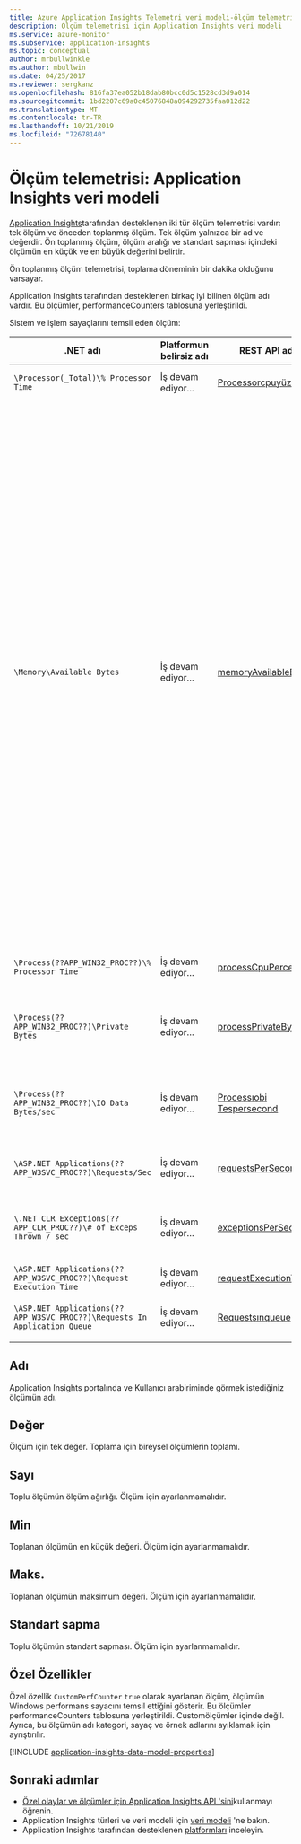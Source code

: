 ```yaml
---
title: Azure Application Insights Telemetri veri modeli-ölçüm telemetrisi | Microsoft Docs
description: Ölçüm telemetrisi için Application Insights veri modeli
ms.service: azure-monitor
ms.subservice: application-insights
ms.topic: conceptual
author: mrbullwinkle
ms.author: mbullwin
ms.date: 04/25/2017
ms.reviewer: sergkanz
ms.openlocfilehash: 816fa37ea052b18dab80bcc0d5c1528cd3d9a014
ms.sourcegitcommit: 1bd2207c69a0c45076848a094292735faa012d22
ms.translationtype: MT
ms.contentlocale: tr-TR
ms.lasthandoff: 10/21/2019
ms.locfileid: "72678140"
---
```

# <a name="metric-telemetry-application-insights-data-model"></a>Ölçüm telemetrisi: Application Insights veri modeli

[Application Insights](../../azure-monitor/app/app-insights-overview.md)tarafından desteklenen iki tür ölçüm telemetrisi vardır: tek ölçüm ve önceden toplanmış ölçüm. Tek ölçüm yalnızca bir ad ve değerdir. Ön toplanmış ölçüm, ölçüm aralığı ve standart sapması içindeki ölçümün en küçük ve en büyük değerini belirtir.

Ön toplanmış ölçüm telemetrisi, toplama döneminin bir dakika olduğunu varsayar.

Application Insights tarafından desteklenen birkaç iyi bilinen ölçüm adı vardır. Bu ölçümler, performanceCounters tablosuna yerleştirildi.

Sistem ve işlem sayaçlarını temsil eden ölçüm:

| **.NET adı**             | **Platformun belirsiz adı** | **REST API adı** | **Açıklama**
| ------------------------- | -------------------------- | ----------------- | ---------------- 
| `\Processor(_Total)\% Processor Time` | İş devam ediyor... | [Processorcpuyüzdesi](https://dev.applicationinsights.io/apiexplorer/metrics?appId=DEMO_APP&apiKey=DEMO_KEY&metricId=performanceCounters%2FprocessorCpuPercentage) | Toplam makine CPU 'SU
| `\Memory\Available Bytes`                 | İş devam ediyor... | [memoryAvailableBytes](https://dev.applicationinsights.io/apiexplorer/metrics?appId=DEMO_APP&apiKey=DEMO_KEY&metricId=performanceCounters%2FmemoryAvailableBytes) | Bilgisayarda çalışan işlemlerin kullanabileceği fiziksel bellek miktarını bayt cinsinden gösterir. Sıfırlanmış, ücretsiz ve bekleme belleği listelerindeki alan miktarı toplanarak hesaplanır. Boş bellek kullanıma uygun; Sıfırlı bellek, sonraki işlemlerin önceki bir işlem tarafından kullanılan verileri görmesini engellemek için sıfırlarla doldurulmuş bellek sayfalarından oluşur; bekleme belleği, bir işlemin çalışma kümesinden (fiziksel belleği) en fazla diske giden, ancak geri çekmeye hazır olan bellektir. [Bellek nesnesine](https://msdn.microsoft.com/library/ms804008.aspx) bakın
| `\Process(??APP_WIN32_PROC??)\% Processor Time` | İş devam ediyor... | [processCpuPercentage](https://dev.applicationinsights.io/apiexplorer/metrics?appId=DEMO_APP&apiKey=DEMO_KEY&metricId=performanceCounters%2FprocessCpuPercentage) | Uygulamayı barındıran işlemin CPU 'SU
| `\Process(??APP_WIN32_PROC??)\Private Bytes`      | İş devam ediyor... | [processPrivateBytes](https://dev.applicationinsights.io/apiexplorer/metrics?appId=DEMO_APP&apiKey=DEMO_KEY&metricId=performanceCounters%2FprocessPrivateBytes) | uygulamayı barındıran işlem tarafından kullanılan bellek
| `\Process(??APP_WIN32_PROC??)\IO Data Bytes/sec` | İş devam ediyor... | [Processıobi Tespersecond](https://dev.applicationinsights.io/apiexplorer/metrics?appId=DEMO_APP&apiKey=DEMO_KEY&metricId=performanceCounters%2FprocessIOBytesPerSecond) | uygulamayı barındıran işlem tarafından çalıştırılan g/ç işlemlerinin oranı
| `\ASP.NET Applications(??APP_W3SVC_PROC??)\Requests/Sec`             | İş devam ediyor... | [requestsPerSecond](https://dev.applicationinsights.io/apiexplorer/metrics?appId=DEMO_APP&apiKey=DEMO_KEY&metricId=performanceCounters%2FrequestsPerSecond) | uygulama tarafından işlenen isteklerin oranı 
| `\.NET CLR Exceptions(??APP_CLR_PROC??)\# of Exceps Thrown / sec`    | İş devam ediyor... | [exceptionsPerSecond](https://dev.applicationinsights.io/apiexplorer/metrics?appId=DEMO_APP&apiKey=DEMO_KEY&metricId=performanceCounters%2FexceptionsPerSecond) | uygulama tarafından oluşturulan özel durumların oranı
| `\ASP.NET Applications(??APP_W3SVC_PROC??)\Request Execution Time`   | İş devam ediyor... | [requestExecutionTime](https://dev.applicationinsights.io/apiexplorer/metrics?appId=DEMO_APP&apiKey=DEMO_KEY&metricId=performanceCounters%2FrequestExecutionTime) | ortalama istek yürütme süresi
| `\ASP.NET Applications(??APP_W3SVC_PROC??)\Requests In Application Queue` | İş devam ediyor... | [Requestsınqueue](https://dev.applicationinsights.io/apiexplorer/metrics?appId=DEMO_APP&apiKey=DEMO_KEY&metricId=performanceCounters%2FrequestsInQueue) | Kuyruktaki işlemeyi bekleyen istek sayısı

## <a name="name"></a>Adı

Application Insights portalında ve Kullanıcı arabiriminde görmek istediğiniz ölçümün adı. 

## <a name="value"></a>Değer

Ölçüm için tek değer. Toplama için bireysel ölçümlerin toplamı.

## <a name="count"></a>Sayı

Toplu ölçümün ölçüm ağırlığı. Ölçüm için ayarlanmamalıdır.

## <a name="min"></a>Min

Toplanan ölçümün en küçük değeri. Ölçüm için ayarlanmamalıdır.

## <a name="max"></a>Maks.

Toplanan ölçümün maksimum değeri. Ölçüm için ayarlanmamalıdır.

## <a name="standard-deviation"></a>Standart sapma

Toplu ölçümün standart sapması. Ölçüm için ayarlanmamalıdır.

## <a name="custom-properties"></a>Özel Özellikler

Özel özellik `CustomPerfCounter` `true` olarak ayarlanan ölçüm, ölçümün Windows performans sayacını temsil ettiğini gösterir. Bu ölçümler performanceCounters tablosuna yerleştirildi. Customölçümler içinde değil. Ayrıca, bu ölçümün adı kategori, sayaç ve örnek adlarını ayıklamak için ayrıştırılır.

[!INCLUDE [application-insights-data-model-properties](../../../includes/application-insights-data-model-properties.md)]

## <a name="next-steps"></a>Sonraki adımlar

- [Özel olaylar ve ölçümler için Application Insights API 'sini](../../azure-monitor/app/api-custom-events-metrics.md#trackmetric)kullanmayı öğrenin.
- Application Insights türleri ve veri modeli için [veri modeli](data-model.md) 'ne bakın.
- Application Insights tarafından desteklenen [platformları](../../azure-monitor/app/platforms.md) inceleyin.
